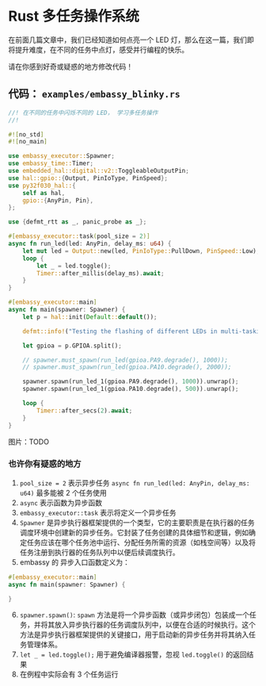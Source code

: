 
# Rust 多任务操作系统

在前面几篇文章中，我们已经知道如何点亮一个 LED 灯，那么在这一篇，我们即将提升难度，在不同的任务中点灯，感受并行编程的快乐。

请在你感到好奇或疑惑的地方修改代码！

## 代码： `examples/embassy_blinky.rs`
``` rust
//! 在不同的任务中闪烁不同的 LED， 学习多任务操作
//!

#![no_std]
#![no_main]

use embassy_executor::Spawner;
use embassy_time::Timer;
use embedded_hal::digital::v2::ToggleableOutputPin;
use hal::gpio::{Output, PinIoType, PinSpeed};
use py32f030_hal::{
    self as hal,
    gpio::{AnyPin, Pin},
};

use {defmt_rtt as _, panic_probe as _};

#[embassy_executor::task(pool_size = 2)]
async fn run_led(led: AnyPin, delay_ms: u64) {
    let mut led = Output::new(led, PinIoType::PullDown, PinSpeed::Low);
    loop {
        let _ = led.toggle();
        Timer::after_millis(delay_ms).await;
    }
}

#[embassy_executor::main]
async fn main(spawner: Spawner) {
    let p = hal::init(Default::default());

    defmt::info!("Testing the flashing of different LEDs in multi-tasking.");

    let gpioa = p.GPIOA.split();

    // spawner.must_spawn(run_led(gpioa.PA9.degrade(), 1000));
    // spawner.must_spawn(run_led(gpioa.PA10.degrade(), 2000));

    spawner.spawn(run_led_1(gpioa.PA9.degrade(), 1000)).unwrap();
    spawner.spawn(run_led_1(gpioa.PA10.degrade(), 500)).unwrap();

    loop {
        Timer::after_secs(2).await;
    }
}
```

图片：TODO

### 也许你有疑惑的地方

1. `pool_size = 2`  表示异步任务 `async fn run_led(led: AnyPin, delay_ms: u64)` 最多能被 2 个任务使用
2. `async` 表示函数为异步函数
3. `embassy_executor::task` 表示将定义一个异步任务
4. `Spawner` 是异步执行器框架提供的一个类型，它的主要职责是在执行器的任务调度环境中创建新的异步任务。它封装了任务创建的具体细节和逻辑，例如确定任务应该在哪个任务池中运行、分配任务所需的资源（如栈空间等）以及将任务注册到执行器的任务队列中以便后续调度执行。
5.  embassy 的 异步入口函数定义为：
``` rust
#[embassy_executor::main] 
async fn main(spawner: Spawner) {

}
```
6. `spawner.spawn()`: `spawn` 方法是将一个异步函数（或异步闭包）包装成一个任务，并将其放入异步执行器的任务调度队列中，以便在合适的时候执行。这个方法是异步执行器框架提供的关键接口，用于启动新的异步任务并将其纳入任务管理体系。
7. `let _ = led.toggle();` 用于避免编译器报警，忽视 `led.toggle()` 的返回结果
8. 在例程中实际会有 3 个任务运行
